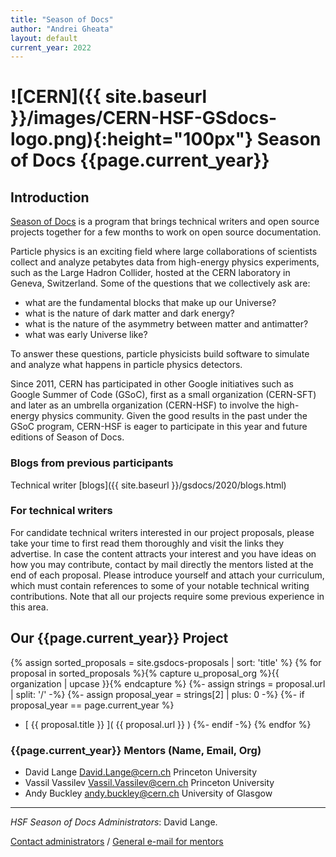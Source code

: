 ```yaml
---
title: "Season of Docs"
author: "Andrei Gheata"
layout: default
current_year: 2022
---
```


# ![CERN]({{ site.baseurl }}/images/CERN-HSF-GSdocs-logo.png){:height="100px"} Season of Docs {{page.current_year}}

## Introduction

[Season of Docs](https://developers.google.com/season-of-docs/) is a program that brings technical writers and open source projects together for a few months to work on open source documentation.

Particle physics is an exciting field where large collaborations of scientists collect
and analyze petabytes data from high-energy physics experiments, such as the Large Hadron Collider,
hosted at the CERN laboratory in Geneva, Switzerland.
Some of the questions that we collectively ask are:

- what are the fundamental blocks that make up our Universe?
- what is the nature of dark matter and dark energy?
- what is the nature of the asymmetry between matter and antimatter?
- what was early Universe like?

To answer these questions, particle physicists build software to simulate and analyze what happens in particle physics detectors.

Since 2011, CERN has participated in other Google initiatives such as Google Summer of Code (GSoC), first as a small organization (CERN-SFT) and later as an umbrella organization (CERN-HSF) to involve the high-energy physics community. Given the good results in the past under the GSoC program, CERN-HSF is eager to participate in this year and future editions of Season of Docs.

### Blogs from previous participants

Technical writer [blogs]({{ site.baseurl }}/gsdocs/2020/blogs.html)

### For technical writers

For candidate technical writers interested in our project proposals, please take your time to first read them thoroughly and visit the links they advertise. In case the content attracts your interest and you have ideas on how you may contribute, contact by mail directly the mentors listed at the end of each proposal. Please introduce yourself and attach your curriculum, which must contain references to some of your notable technical writing contributions. Note that all our projects require some previous experience in this area.

<!---
### For HSF projects and mentors

 Detailed instructions for mentors and organizations on how to apply, including links to other relevant Season of Docs resources are [available here]({{ site.baseurl }}/gsdocs/guideline.html). Please use the administrators contact at the bottom of this page (not the general to ask us any questions concerning your application.
-->

## Our {{page.current_year}} Project

{% assign sorted_proposals = site.gsdocs-proposals | sort: 'title' %}
{% for proposal in sorted_proposals %}{% capture u_proposal_org %}{{ organization | upcase }}{% endcapture %}
{%- assign strings = proposal.url | split: '/' -%}
{%- assign proposal_year = strings[2] | plus: 0 -%}
{%- if proposal_year == page.current_year %}
* [ {{ proposal.title }} ]( {{ proposal.url }} ) 
{%- endif -%}
{% endfor %}

###  {{page.current_year}} Mentors (Name, Email, Org)

* David Lange [David.Lange@cern.ch](mailto:David.Lange@cern.ch) Princeton University
* Vassil Vassilev [Vassil.Vassilev@cern.ch](mailto:Vassil.Vassilev@cern.ch) Princeton University
* Andy Buckley [andy.buckley@cern.ch](mailto:andy.buckley@cern.ch) University of Glasgow

<!---
We have one project, so just remove the indirection for {{page.current_year}}
[HSF GSoD Projects]({{ site.baseurl }}/gsdocs/2022/summary.html)

[Full list of Mentors]({{ site.baseurl }}/gsdocs/2022/mentors.html)
 -->
---

*HSF Season of Docs Administrators*: David Lange.

[Contact administrators](mailto:david.lange@cern.ch) / [General e-mail for mentors](mailto:hsf-gsod-mentors-{{page.current_year}}@cern.ch)
